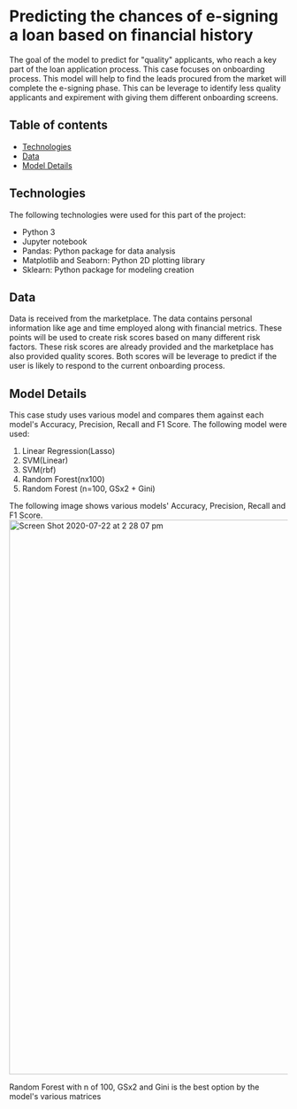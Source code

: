 # Predicting the chances of e-signing a loan based on financial history
 
The goal of the model to predict for "quality" applicants, who reach a key part of the loan application process. This case focuses on onboarding process. This model will help to find the leads procured from the market will complete the e-signing phase. This can be leverage to identify less quality applicants and expirement with giving them different onboarding screens.

## Table of contents
* [Technologies](#technologies)
* [Data](#data)
* [Model Details](#modeldetails)

## Technologies
  The following technologies were used for this part of the project:
  * Python 3
  * Jupyter notebook
  * Pandas: Python package for data analysis
  * Matplotlib and Seaborn: Python 2D plotting library
  * Sklearn: Python package for modeling creation

## Data
Data is received from the marketplace. The data contains personal information like age and time employed along with financial metrics. These points will be used to create risk scores based on many different risk factors. These risk scores are already provided and the marketplace has also provided quality scores. Both scores will be leverage to predict if the user is likely to respond to the current onboarding process.

 ## Model Details
 This case study uses various model and compares them against each model's Accuracy,	Precision,	Recall and	F1 Score.
 The following model were used:
 1. Linear Regression(Lasso)
 2. SVM(Linear)
 3. SVM(rbf)
 4. Random Forest(nx100)
 5. Random Forest (n=100, GSx2 + Gini)
 
 The following image shows various models' Accuracy,	Precision,	Recall and	F1 Score. 
<img width="1001" alt="Screen Shot 2020-07-22 at 2 28 07 pm" src="https://user-images.githubusercontent.com/39994111/88135511-90e76d00-cc2a-11ea-836b-87db30308a7e.png">
 
 Random Forest with n of 100, GSx2 and Gini is the best option by the model's various matrices
